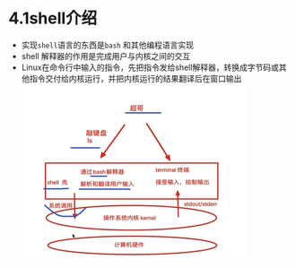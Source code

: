 # 4.1shell介绍

 - 实现`shell`语言的东西是`bash` 和其他编程语言实现
- shell 解释器的作用是完成用户与内核之间的交互
- Linux在命令行中输入的指令，先把指令发给shell解释器，转换成字节码或其他指令交付给内核运行，并把内核运行的结果翻译后在窗口输出
  ![](../assets/Pasted%20image%2020230824095531.png)
